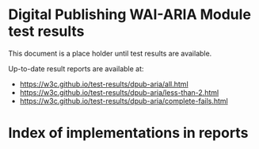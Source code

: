 Digital Publishing WAI-ARIA Module test results
===============================================

This document is a place holder until test results are available.

Up-to-date result reports are available at:

* https://w3c.github.io/test-results/dpub-aria/all.html
* https://w3c.github.io/test-results/dpub-aria/less-than-2.html
* https://w3c.github.io/test-results/dpub-aria/complete-fails.html

Index of implementations in reports
===================================

